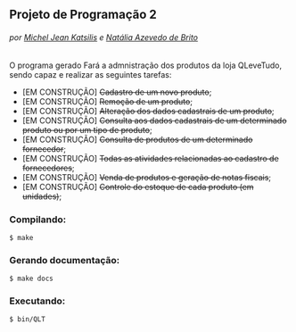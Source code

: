 ## Projeto de Programação 2
###### por [Michel Jean Katsilis](https://github.com/MJK2) e [Natália Azevedo de Brito](https://github.com/bnatalha)

O programa gerado Fará a admnistração dos produtos da loja QLeveTudo, sendo capaz e realizar as seguintes tarefas:

- [EM CONSTRUÇÃO] ~~Cadastro de um novo produto~~;
- [EM CONSTRUÇÃO] ~~Remoção de um produto~~;
- [EM CONSTRUÇÃO] ~~Alteração dos dados cadastrais de um produto~~;
- [EM CONSTRUÇÃO] ~~Consulta aos dados cadastrais de um determinado produto ou por um tipo de produto~~;
- [EM CONSTRUÇÃO] ~~Consulta de produtos de um determinado fornecedor~~;
- [EM CONSTRUÇÃO] ~~Todas as atividades relacionadas ao cadastro de fornecedores~~;
- [EM CONSTRUÇÃO] ~~Venda de produtos e geração de notas fiscais~~;
- [EM CONSTRUÇÃO] ~~Controle do estoque de cada produto (em unidades)~~;

### Compilando:

`$ make`

### Gerando documentação:

`$ make docs`

### Executando:

`$ bin/QLT`